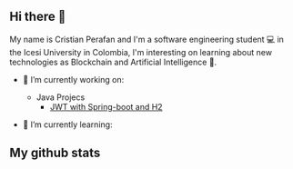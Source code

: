 ## Hi there 👋
My name is Cristian Perafan and I'm a software engineering student 💻 in the Icesi University in Colombia, I'm interesting on learning about new technologies as Blockchain and Artificial Intelligence 🤖.

- 🔭 I’m currently working on:
  - Java Projecs
      - [JWT with Spring-boot and H2](https://github.com/CristianPerafan/JWTWithSpringBootAndH2)


  
- 🌱 I’m currently learning:

  
## My github stats



<!--
**CristianPerafan/CristianPerafan** is a ✨ _special_ ✨ repository because its `README.md` (this file) appears on your GitHub profile.

Here are some ideas to get you started:

- 🔭 I’m currently working on ...
- 🌱 I’m currently learning ...
- 👯 I’m looking to collaborate on ...
- 🤔 I’m looking for help with ...
- 💬 Ask me about ...
- 📫 How to reach me: ...
- 😄 Pronouns: ...
- ⚡ Fun fact: ...
-->
